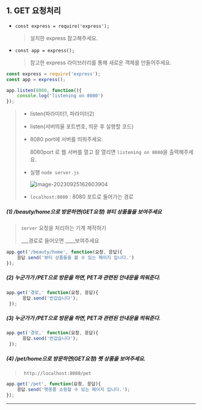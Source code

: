 ## 1. GET 요청처리 

* `const express = require('express');` 

  > 설치한 express 참고해주세요. 

* `const app = express();` 

  >참고한 express 라이브러리를 통해 새로운 객체를 만들어주세요. 

```javascript
const express = require('express');
const app = express();

app.listen(8080, function(){
    console.log('listening on 8080')
});

```

> * listen(파라미터1, 파라미터2)
>
> * listen(서버띄울 포트번호, 띄운 후 실행할 코드)
>
> * 8080 port에 서버를 띄워주세요.
>
>   8080port 로 웹 서버를 열고 잘 열리면 `listening on 8080`을 출력해주세요.
>
> * 실행 `node server.js` 
>
>   ![image-20230925162603904](C:\Users\bestsu\AppData\Roaming\Typora\typora-user-images\image-20230925162603904.png)
>
> * `localhost:8080` : 8080 포트로 들어가는 경로

 

##### (1)  /beauty/home으로 방문하면(GET요청) 뷰티 상품들을 보여주세요

> `server` 요청을 처리하는 기계 제작하기 
>
> ___경로로 들어오면 ____보여주세요

```javascript
app.get('/beauty/home', function(요청, 응답){
    응답.send('뷰티 상품들을 볼 수 있는 페이지 입니다.')
});
```



##### (2) 누군가가 /PET으로 방문을 하면, PET과 관련된 안내문을 띄워준다. 

```javascript
app.get('경로,' function(요청, 응답){
      응답.send('반갑습니다');
 });
```



##### (3)  누군가가 /PET으로 방문을 하면, PET과 관련된 안내문을 띄워준다. 

```javascript
app.get('경로,' function(요청, 응답){
      응답.send('반갑습니다');
 });
```



##### (4)  /pet/home으로 방문하면(GET요청) 펫 상품을 보여주세요.

> ` http://localhost:8080/pet`

```javascript
app.get('/pet', function(요청, 응답){
    응답.send('펫용품 쇼핑할 수 있는 페이지 입니다.');
});
```



---

